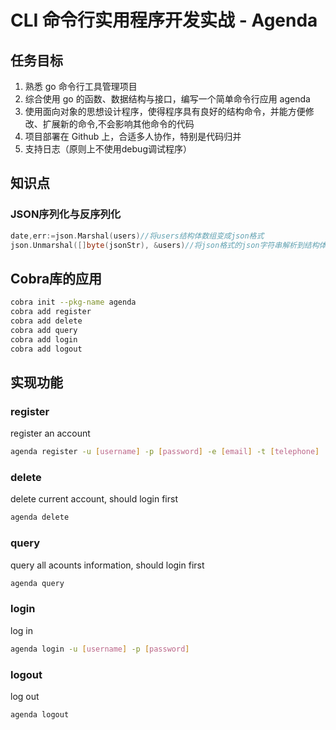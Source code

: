 # CLI 命令行实用程序开发实战 - Agenda

## 任务目标

1. 熟悉 go 命令行工具管理项目
2. 综合使用 go 的函数、数据结构与接口，编写一个简单命令行应用 agenda
3. 使用面向对象的思想设计程序，使得程序具有良好的结构命令，并能方便修改、扩展新的命令,不会影响其他命令的代码
4. 项目部署在 Github 上，合适多人协作，特别是代码归并
5. 支持日志（原则上不使用debug调试程序）

## 知识点

### JSON序列化与反序列化

```go
date,err:=json.Marshal(users)//将users结构体数组变成json格式
json.Unmarshal([]byte(jsonStr), &users)//将json格式的json字符串解析到结构体数组里
```

## Cobra库的应用

```bash
cobra init --pkg-name agenda
cobra add register
cobra add delete
cobra add query
cobra add login
cobra add logout
```

## 实现功能

### register

register an account

```bash
agenda register -u [username] -p [password] -e [email] -t [telephone]
```

### delete

delete current account, should login first

```bash
agenda delete
```

### query

query all acounts information, should login first

```bash
agenda query
```

### login

log in

```bash
agenda login -u [username] -p [password]
```

### logout

log out

```bash
agenda logout
```



